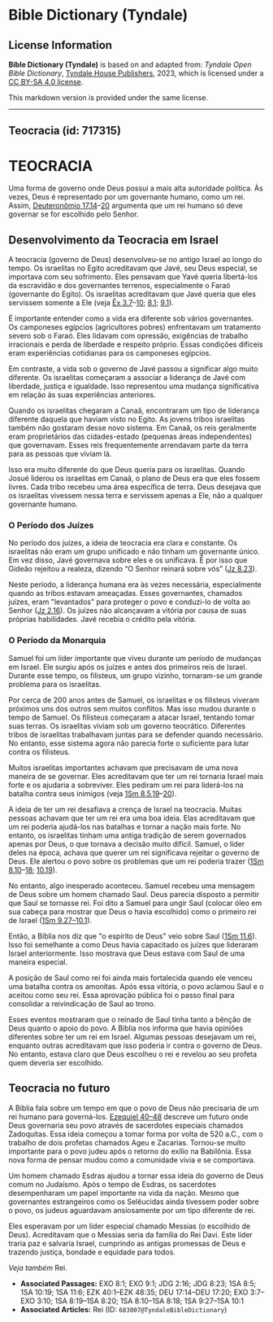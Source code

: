 # Bible Dictionary (Tyndale)

## License Information

**Bible Dictionary (Tyndale)** is based on and adapted from: _Tyndale Open Bible Dictionary_, [Tyndale House Publishers](https://tyndaleopenresources.com/), 2023, which is licensed under a [CC BY-SA 4.0 license](https://creativecommons.org/licenses/by-sa/4.0/legalcode.en).

This markdown version is provided under the same license.



--------------------------------

## Teocracia (id: 717315)

TEOCRACIA
=========

Uma forma de governo onde Deus possui a mais alta autoridade política. Às vezes, Deus é representado por um governante humano, como um rei. Assim, [Deuteronômio 17\.14](https://ref.ly/Deut17:14-Deut17:20)–[20](https://ref.ly/Deut17:14-Deut17:20) argumenta que um rei humano só deve governar se for escolhido pelo Senhor.

Desenvolvimento da Teocracia em Israel
--------------------------------------

A teocracia (governo de Deus) desenvolveu\-se no antigo Israel ao longo do tempo. Os israelitas no Egito acreditavam que Javé, seu Deus especial, se importava com seu sofrimento. Eles pensavam que Yavé queria libertá\-los da escravidão e dos governantes terrenos, especialmente o Faraó (governante do Egito). Os israelitas acreditavam que Javé queria que eles servissem somente a Ele (veja [Êx 3\.7](https://ref.ly/Exod3:7-Exod3:10)–[10](https://ref.ly/Exod3:7-Exod3:10); [8\.1](https://ref.ly/Exod8:1); [9\.1](https://ref.ly/Exod9:1)).

É importante entender como a vida era diferente sob vários governantes. Os camponeses egípcios (agricultores pobres) enfrentavam um tratamento severo sob o Faraó. Eles lidavam com opressão, exigências de trabalho irracionais e perda de liberdade e respeito próprio. Essas condições difíceis eram experiências cotidianas para os camponeses egípcios.

Em contraste, a vida sob o governo de Javé passou a significar algo muito diferente. Os israelitas começaram a associar a liderança de Javé com liberdade, justiça e igualdade. Isso representou uma mudança significativa em relação às suas experiências anteriores.

Quando os israelitas chegaram a Canaã, encontraram um tipo de liderança diferente daquela que haviam visto no Egito. As jovens tribos israelitas também não gostaram desse novo sistema. Em Canaã, os reis geralmente eram proprietários das cidades\-estado (pequenas áreas independentes) que governavam. Esses reis frequentemente arrendavam parte da terra para as pessoas que viviam lá.

Isso era muito diferente do que Deus queria para os israelitas. Quando Josué liderou os israelitas em Canaã, o plano de Deus era que eles fossem livres. Cada tribo recebeu uma área específica de terra. Deus desejava que os israelitas vivessem nessa terra e servissem apenas a Ele, não a qualquer governante humano.

### O Período dos Juízes

No período dos juízes, a ideia de teocracia era clara e constante. Os israelitas não eram um grupo unificado e não tinham um governante único. Em vez disso, Javé governava sobre eles e os unificava. É por isso que Gideão rejeitou a realeza, dizendo “O Senhor reinará sobre vós” ([Jz 8\.23](https://ref.ly/Judg8:23)).

Neste período, a liderança humana era às vezes necessária, especialmente quando as tribos estavam ameaçadas. Esses governantes, chamados juízes, eram "levantados" para proteger o povo e conduzi\-lo de volta ao Senhor ([Jz 2\.16](https://ref.ly/Judg2:16)). Os juízes não alcançavam a vitória por causa de suas próprias habilidades. Javé recebia o crédito pela vitória.

### O Período da Monarquia

Samuel foi um líder importante que viveu durante um período de mudanças em Israel. Ele surgiu após os juízes e antes dos primeiros reis de Israel. Durante esse tempo, os filisteus, um grupo vizinho, tornaram\-se um grande problema para os israelitas.

Por cerca de 200 anos antes de Samuel, os israelitas e os filisteus viveram próximos uns dos outros sem muitos conflitos. Mas isso mudou durante o tempo de Samuel. Os filisteus começaram a atacar Israel, tentando tomar suas terras. Os israelitas viviam sob um governo teocrático. Diferentes tribos de israelitas trabalhavam juntas para se defender quando necessário. No entanto, esse sistema agora não parecia forte o suficiente para lutar contra os filisteus.

Muitos israelitas importantes achavam que precisavam de uma nova maneira de se governar. Eles acreditavam que ter um rei tornaria Israel mais forte e os ajudaria a sobreviver. Eles pediram um rei para liderá\-los na batalha contra seus inimigos (veja [1Sm 8\.5,19](https://ref.ly/1Sam8:5,1Sam8:19-1Sam8:20)–[20](https://ref.ly/1Sam8:5,1Sam8:19-1Sam8:20)).

A ideia de ter um rei desafiava a crença de Israel na teocracia. Muitas pessoas achavam que ter um rei era uma boa ideia. Elas acreditavam que um rei poderia ajudá\-los nas batalhas e tornar a nação mais forte. No entanto, os israelitas tinham uma antiga tradição de serem governados apenas por Deus, o que tornava a decisão muito difícil. Samuel, o líder deles na época, achava que querer um rei significava rejeitar o governo de Deus. Ele alertou o povo sobre os problemas que um rei poderia trazer ([1Sm 8\.10](https://ref.ly/1Sam8:10-1Sam8:18)–[18](https://ref.ly/1Sam8:10-1Sam8:18); [10\.19](https://ref.ly/1Sam10:19)).

No entanto, algo inesperado aconteceu. Samuel recebeu uma mensagem de Deus sobre um homem chamado Saul. Deus parecia disposto a permitir que Saul se tornasse rei. Foi dito a Samuel para ungir Saul (colocar óleo em sua cabeça para mostrar que Deus o havia escolhido) como o primeiro rei de Israel ([1Sm 9\.27–10\.1](https://ref.ly/1Sam9:27-1Sam10:1)).

Então, a Bíblia nos diz que "o espírito de Deus" veio sobre Saul ([1Sm 11\.6](https://ref.ly/1Sam11:6)). Isso foi semelhante a como Deus havia capacitado os juízes que lideraram Israel anteriormente. Isso mostrava que Deus estava com Saul de uma maneira especial.

A posição de Saul como rei foi ainda mais fortalecida quando ele venceu uma batalha contra os amonitas. Após essa vitória, o povo aclamou Saul e o aceitou como seu rei. Essa aprovação pública foi o passo final para consolidar a reivindicação de Saul ao trono.

Esses eventos mostraram que o reinado de Saul tinha tanto a bênção de Deus quanto o apoio do povo. A Bíblia nos informa que havia opiniões diferentes sobre ter um rei em Israel. Algumas pessoas desejavam um rei, enquanto outras acreditavam que isso poderia ir contra o governo de Deus. No entanto, estava claro que Deus escolheu o rei e revelou ao seu profeta quem deveria ser escolhido.

Teocracia no futuro
-------------------

A Bíblia fala sobre um tempo em que o povo de Deus não precisaria de um rei humano para governá\-los. [Ezequiel 40–48](https://ref.ly/Ezek40:1-Ezek48:35) descreve um futuro onde Deus governaria seu povo através de sacerdotes especiais chamados Zadoquitas. Essa ideia começou a tomar forma por volta de 520 a.C., com o trabalho de dois profetas chamados Ageu e Zacarias. Tornou\-se muito importante para o povo judeu após o retorno do exílio na Babilônia. Essa nova forma de pensar mudou como a comunidade vivia e se comportava.

Um homem chamado Esdras ajudou a tornar essa ideia do governo de Deus comum no Judaísmo. Após o tempo de Esdras, os sacerdotes desempenharam um papel importante na vida da nação. Mesmo que governantes estrangeiros como os Selêucidas ainda tivessem poder sobre o povo, os judeus aguardavam ansiosamente por um tipo diferente de rei.

Eles esperavam por um líder especial chamado Messias (o escolhido de Deus). Acreditavam que o Messias seria da família do Rei Davi. Este líder traria paz e salvaria Israel, cumprindo as antigas promessas de Deus e trazendo justiça, bondade e equidade para todos.

*Veja também* Rei.

* **Associated Passages:** EXO 8:1; EXO 9:1; JDG 2:16; JDG 8:23; 1SA 8:5; 1SA 10:19; 1SA 11:6; EZK 40:1–EZK 48:35; DEU 17:14–DEU 17:20; EXO 3:7–EXO 3:10; 1SA 8:19–1SA 8:20; 1SA 8:10–1SA 8:18; 1SA 9:27–1SA 10:1
* **Associated Articles:** Rei (ID: `683007@TyndaleBibleDictionary`)


